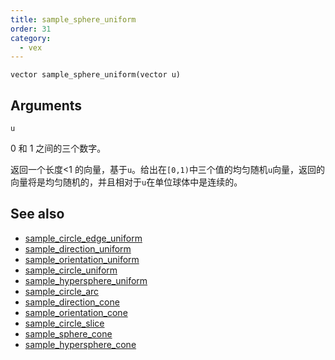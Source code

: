 ```yaml
---
title: sample_sphere_uniform
order: 31
category:
  - vex
---
```


`vector sample_sphere_uniform(vector u)`

## Arguments

`u`

0 和 1 之间的三个数字。

返回一个长度<1 的向量，基于`u`。给出在`[0,1)`中三个值的均匀随机`u`向量，返回的向量将是均匀随机的，并且相对于`u`在单位球体中是连续的。

## See also

- [sample_circle_edge_uniform](sample_circle_edge_uniform.html)
- [sample_direction_uniform](sample_direction_uniform.html)
- [sample_orientation_uniform](sample_orientation_uniform.html)
- [sample_circle_uniform](sample_circle_uniform.html)
- [sample_hypersphere_uniform](sample_hypersphere_uniform.html)
- [sample_circle_arc](sample_circle_arc.html)
- [sample_direction_cone](sample_direction_cone.html)
- [sample_orientation_cone](sample_orientation_cone.html)
- [sample_circle_slice](sample_circle_slice.html)
- [sample_sphere_cone](sample_sphere_cone.html)
- [sample_hypersphere_cone](sample_hypersphere_cone.html)
